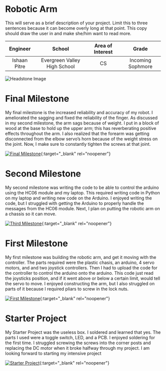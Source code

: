 ﻿# Robotic Arm
This will serve as a brief description of your project. Limit this to three sentences because it can become overly long at that point. This copy should draw the user in and make she/him want to read more.

| **Engineer** | **School** | **Area of Interest** | **Grade** |
|:--:|:--:|:--:|:--:|
| Ishaan Pitre | Evergreen Valley High School | CS | Incoming Sophmore

![Headstone Image](https://lh3.googleusercontent.com/pw/AM-JKLULu_SGJHWNf5H9RkK2Zo9vDu6QjKpNixUshrtd3fzGUJ6KBX79XtCuGAH0mQICQG0wmPqLbB_xIdFGUHYgJVc84xRTEENcnqlUuQRLRFyTpRmPtAElb1nQik4K1VTSwAuwYLFYlX-zBZSxIO5ysYM=s617-no?authuser=0)
  
# Final Milestone
My final milestone is the increased reliability and accuracy of my robot. I ameliorated the sagging and fixed the reliability of the finger. As discussed in my second milestone, the arm sags because of weight. I put in a block of wood at the base to hold up the upper arm; this has reverberating positive effects throughout the arm. I also realized that the forearm was getting disconnected from the elbow servo’s horn because of the weight stress on the joint. Now, I make sure to constantly tighten the screws at that joint. 

[![Final Milestone](https://res.cloudinary.com/marcomontalbano/image/upload/v1612573869/video_to_markdown/images/youtube--F7M7imOVGug-c05b58ac6eb4c4700831b2b3070cd403.jpg )](https://www.youtube.com/watch?v=F7M7imOVGug&feature=emb_logo "Final Milestone"){:target="_blank" rel="noopener"}

# Second Milestone
My second milestone was writing the code to be able to control the arduino using the HC06 module and my laptop. This required writing code in Python on my laptop and writing new code on the Arduino. I enjoyed writing the code, but I struggled with getting the Arduino to properly handle the messages from the HC06 module. Next, I plan on putting the robotic arm on a chassis so it can move. 

[![Third Milestone](https://res.cloudinary.com/marcomontalbano/image/upload/v1612574014/video_to_markdown/images/youtube--y3VAmNlER5Y-c05b58ac6eb4c4700831b2b3070cd403.jpg)](https://www.youtube.com/watch?v=y3VAmNlER5Y&feature=emb_logo "Second Milestone"){:target="_blank" rel="noopener"}
# First Milestone
  

My first milestone was building the robotic arm, and get it moving with the controller. The parts required were the plastic chasis, an arduino, 4 servo motors, and and two joystick controllers. Then I had to upload the code for the controller to control the arduino onto the arduino. This code just read the joysticks position, and if it went above or below a certain limit, would tell the servo to move. I enjoyed constructing the arm, but I also struggled on parts of it because I required pliars to screw in the lock nuts. 

[![First Milestone](https://i3.ytimg.com/vi/Y4QfptiyApU/maxresdefault.jpg)](https://www.youtube.com/watch?v=Y4QfptiyApU "First Milestone"){:target="_blank" rel="noopener"}

# Starter Project

My Starter Project was the useless box. I soldered and learned that yes. The parts I used were a toggle switch, LED, and a PCB. I enjoyed soldering for the first time. I struggled screwing the screws into the corner posts and replacing the DC motor when it broke halfway through my project. I am looking forward to starting my intensive project

[![Starter Project](https://i3.ytimg.com/vi/FBNG_nFTxFA/maxresdefault.jpg)](https://www.youtube.com/watch?v=FBNG_nFTxFA "First Milestone"){:target="_blank" rel="noopener"}
